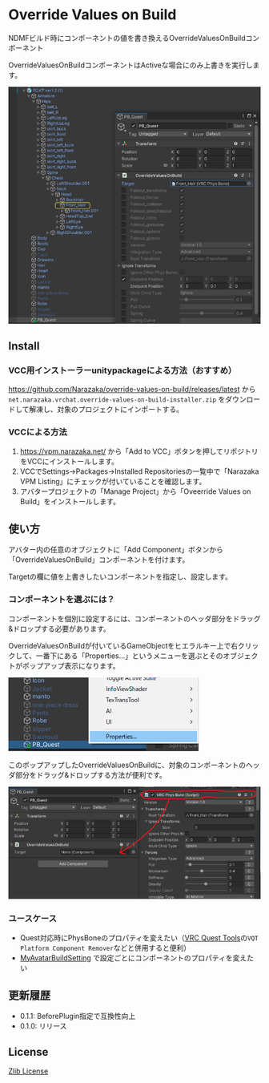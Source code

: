# Override Values on Build

NDMFビルド時にコンポーネントの値を書き換えるOverrideValuesOnBuildコンポーネント

OverrideValuesOnBuildコンポーネントはActiveな場合にのみ上書きを実行します。

![usage](docs~/usage.png)

## Install

### VCC用インストーラーunitypackageによる方法（おすすめ）

https://github.com/Narazaka/override-values-on-build/releases/latest から `net.narazaka.vrchat.override-values-on-build-installer.zip` をダウンロードして解凍し、対象のプロジェクトにインポートする。

### VCCによる方法

1. https://vpm.narazaka.net/ から「Add to VCC」ボタンを押してリポジトリをVCCにインストールします。
2. VCCでSettings→Packages→Installed Repositoriesの一覧中で「Narazaka VPM Listing」にチェックが付いていることを確認します。
3. アバタープロジェクトの「Manage Project」から「Oveerride Values on Build」をインストールします。

## 使い方

アバター内の任意のオブジェクトに「Add Component」ボタンから「OverrideValuesOnBuild」コンポーネントを付けます。

Targetの欄に値を上書きしたいコンポーネントを指定し、設定します。

### コンポーネントを選ぶには？

コンポーネントを個別に設定するには、コンポーネントのヘッダ部分をドラッグ&ドロップする必要があります。

OverrideValuesOnBuildが付いているGameObjectをヒエラルキー上で右クリックして、一番下にある「Properties...」というメニューを選ぶとそのオブジェクトがポップアップ表示になります。

![ContextMenu->Properties...](docs~/properties.png)

このポップアップしたOverrideValuesOnBuildに、対象のコンポーネントのヘッダ部分をドラッグ&ドロップする方法が便利です。

![Drag & Drop](docs~/dandd.png)

### ユースケース

- Quest対応時にPhysBoneのプロパティを変えたい（[VRC Quest Tools](https://kurotu.github.io/VRCQuestTools/)の`VQT Platform Component Remover`などと併用すると便利）
- [MyAvatarBuildSetting](https://narazaka.booth.pm/items/1327703) で設定ごとにコンポーネントのプロパティを変えたい

## 更新履歴

- 0.1.1: BeforePlugin指定で互換性向上
- 0.1.0: リリース

## License

[Zlib License](LICENSE.txt)
